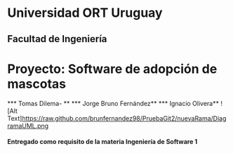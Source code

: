 # Universidad ORT Uruguay
## Facultad de Ingeniería

# **Proyecto: Software de adopción de mascotas**



*** Tomas Dilema- **
*** Jorge Bruno Fernández**
*** Ignacio Olivera**
![Alt Text]https://raw.github.com/brunfernandez98/PruebaGit2/nuevaRama/DiagramaUML.png
#### Entregado como requisito de la materia Ingeniería de Software 1

